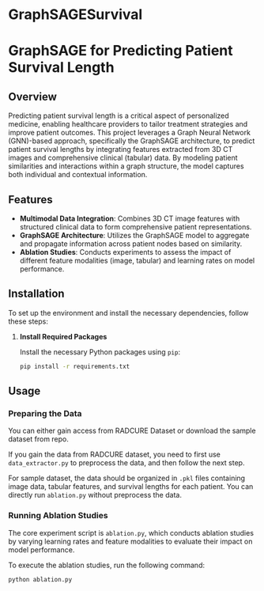 # GraphSAGESurvival

# GraphSAGE for Predicting Patient Survival Length

## Overview

Predicting patient survival length is a critical aspect of personalized medicine, enabling healthcare providers to tailor treatment strategies and improve patient outcomes. This project leverages a Graph Neural Network (GNN)-based approach, specifically the GraphSAGE architecture, to predict patient survival lengths by integrating features extracted from 3D CT images and comprehensive clinical (tabular) data. By modeling patient similarities and interactions within a graph structure, the model captures both individual and contextual information.

## Features

- **Multimodal Data Integration**: Combines 3D CT image features with structured clinical data to form comprehensive patient representations.
- **GraphSAGE Architecture**: Utilizes the GraphSAGE model to aggregate and propagate information across patient nodes based on similarity.
- **Ablation Studies**: Conducts experiments to assess the impact of different feature modalities (image, tabular) and learning rates on model performance.

## Installation

To set up the environment and install the necessary dependencies, follow these steps:


1. **Install Required Packages**

    Install the necessary Python packages using `pip`:

    ```bash
    pip install -r requirements.txt
    ```


## Usage

### Preparing the Data

You can either gain access from RADCURE Dataset or download the sample dataset from repo. 

If you gain the data from RADCURE dataset, you need to first use `data_extractor.py` to preprocess the data, and then follow the next step. 

For sample dataset, the data should be organized in `.pkl` files containing image data, tabular features, and survival lengths for each patient. You can directly run `ablation.py` without preprocess the data. 

### Running Ablation Studies

The core experiment script is `ablation.py`, which conducts ablation studies by varying learning rates and feature modalities to evaluate their impact on model performance.

To execute the ablation studies, run the following command:

```bash
python ablation.py
